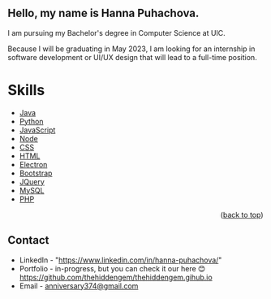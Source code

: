 
## Hello, my name is Hanna Puhachova. 

I am pursuing my Bachelor's degree in Computer Science at UIC. 

Because I will be graduating in May 2023, I am looking for an internship in software development or UI/UX design that will lead to a full-time position.

# Skills

* [Java](https://www.java.com/en/)
* [Python](https://www.python.org/)
* [JavaScript](https://www.javascript.com/)
* [Node](https://nodejs.org/en/)
* [CSS](https://www.w3.org/Style/CSS/Overview.en.html)
* [HTML](https://html.com/)
* [Electron](https://www.electronjs.org/)
* [Bootstrap](https://getbootstrap.com)
* [JQuery](https://jquery.com)
* [MySQL](https://www.mysql.com/)
* [PHP](https://www.php.net/)

<p align="right">(<a href="#top">back to top</a>)</p>
<!---
thehiddengem/thehiddengem.Hi! 👋 I'm Hanna, a Web and Desktop app Developer, Designer & Creator.
--->

## Contact
* LinkedIn - "https://www.linkedin.com/in/hanna-puhachova/"
* Portfolio - in-progress, but you can check it our here 😊 https://github.com/thehiddengem/thehiddengem.gihub.io
* Email - anniversary374@gmail.com
